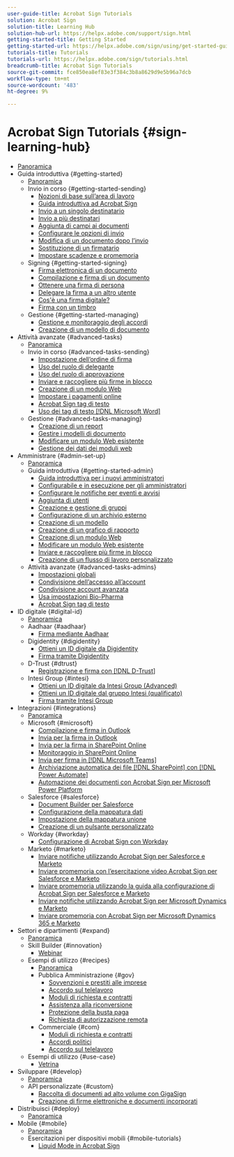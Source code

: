 ```yaml
---
user-guide-title: Acrobat Sign Tutorials
solution: Acrobat Sign
solution-title: Learning Hub
solution-hub-url: https://helpx.adobe.com/support/sign.html
getting-started-title: Getting Started
getting-started-url: https://helpx.adobe.com/sign/using/get-started-guide.html
tutorials-title: Tutorials
tutorials-url: https://helpx.adobe.com/sign/tutorials.html
breadcrumb-title: Acrobat Sign Tutorials
source-git-commit: fce850ea8ef83e3f384c3b8a8629d9e5b96a7dcb
workflow-type: tm+mt
source-wordcount: '483'
ht-degree: 9%

---
```



# Acrobat Sign Tutorials {#sign-learning-hub}

+ [Panoramica](overview.md)
+ Guida introduttiva {#getting-started}
   + [Panoramica](sign-beginner-tutorials/beginner-users-overview.md)
   + Invio in corso {#getting-started-sending}
      + [Nozioni di base sull’area di lavoro](sign-beginner-tutorials/quick-tour.md)
      + [Guida introduttiva ad Acrobat Sign](sign-beginner-tutorials/new-sender.md)
      + [Invio a un singolo destinatario](sign-beginner-tutorials/send-to-single-recipient.md)
      + [Invio a più destinatari](sign-beginner-tutorials/send-to-multiple-recipients.md)
      + [Aggiunta di campi ai documenti](sign-beginner-tutorials/adding-fields.md)
      + [Configurare le opzioni di invio](sign-beginner-tutorials/sending-options.md)
      + [Modifica di un documento dopo l’invio](sign-beginner-tutorials/modify-in-flight.md)
      + [Sostituzione di un firmatario](sign-beginner-tutorials/replace-signer.md)
      + [Impostare scadenze e promemoria](sign-beginner-tutorials/set-deadlines-reminders.md)
   + Signing {#getting-started-signing}
      + [Firma elettronica di un documento](sign-beginner-tutorials/electronically-sign-a-document.md)
      + [Compilazione e firma di un documento](sign-beginner-tutorials/fill-and-sign.md)
      + [Ottenere una firma di persona](sign-beginner-tutorials/sign-in-person.md)
      + [Delegare la firma a un altro utente](sign-beginner-tutorials/delegate-signing.md)
      + [Cos&#39;è una firma digitale?](sign-beginner-tutorials/sign-with-a-digital-signature.md)
      + [Firma con un timbro](sign-beginner-tutorials/sign-with-a-stamp.md)
   + Gestione {#getting-started-managing}
      + [Gestione e monitoraggio degli accordi](sign-beginner-tutorials/manage-and-track.md)
      + [Creazione di un modello di documento](https://experienceleague.adobe.com/docs/document-cloud-learn/sign-learning-hub/admin-set-up/getting-started-admin/create-a-template.html)
+ Attività avanzate {#advanced-tasks}
   + [Panoramica](sign-advanced-users/advanced-users-overview.md)
   + Invio in corso {#advanced-tasks-sending}
      + [Impostazione dell’ordine di firma](sign-advanced-users/setting-up-routing.md)
      + [Uso del ruolo di delegante](sign-advanced-users/delegate-signature.md)
      + [Uso del ruolo di approvazione](sign-advanced-users/add-an-approver.md)
      + [Inviare e raccogliere più firme in blocco](https://experienceleague.adobe.com/docs/document-cloud-learn/sign-learning-hub/admin-set-up/getting-started-admin/megasign.html)
      + [Creazione di un modulo Web](https://experienceleague.adobe.com/docs/document-cloud-learn/sign-learning-hub/admin-set-up/getting-started-admin/webform.html)
      + [Impostare i pagamenti online](sign-advanced-users/set-up-online-payments.md)
      + [Acrobat Sign tag di testo](https://experienceleague.adobe.com/docs/document-cloud-learn/sign-learning-hub/admin-set-up/advanced-tasks-admins/adobe-sign-text-tagging.html)
      + [Uso dei tag di testo [!DNL Microsoft Word]](sign-advanced-users/text-tagging-word.md)
   + Gestione {#advanced-tasks-managing}
      + [Creazione di un report](sign-advanced-users/creating-a-report.md)
      + [Gestire i modelli di documento](sign-advanced-users/edit-a-template.md)
      + [Modificare un modulo Web esistente](sign-advanced-users/modify-webform.md)
      + [Gestione dei dati dei moduli web](sign-advanced-users/manage-webform-data.md)
+ Amministrare {#admin-set-up}
   + [Panoramica](admin/intro-admin-overview.md)
   + Guida introduttiva {#getting-started-admin}
      + [Guida introduttiva per i nuovi amministratori](admin/get-started-admin.md)
      + [Configurabile e in esecuzione per gli amministratori](admin/up-and-running-admin.md)
      + [Configurare le notifiche per eventi e avvisi](admin/set-up-shared-events-and-alert.md)
      + [Aggiunta di utenti](admin/add-users-to-your-account.md)
      + [Creazione e gestione di gruppi](admin/create-and-manage-groups.md)
      + [Configurazione di un archivio esterno](admin/set-up-your-external-archive.md)
      + [Creazione di un modello](sign-advanced-users/create-a-template.md)
      + [Creazione di un grafico di rapporto](admin/create-a-report.md)
      + [Creazione di un modulo Web](sign-advanced-users/webform.md)
      + [Modificare un modulo Web esistente](https://experienceleague.adobe.com/docs/document-cloud-learn/sign-learning-hub/advanced-tasks/advanced-tasks-managing/modify-webform.html)
      + [Inviare e raccogliere più firme in blocco](sign-advanced-users/megasign.md)
      + [Creazione di un flusso di lavoro personalizzato](admin/building-a-custom-workflow.md)
   + Attività avanzate {#advanced-tasks-admins}
      + [Impostazioni globali](admin/learn-about-global-settings.md)
      + [Condivisione dell’accesso all’account](admin/share-account-access.md)
      + [Condivisione account avanzata](admin/advanced-account-sharing.md)
      + [Usa impostazioni Bio-Pharma](admin/use-bio-pharma-settings.md)
      + [Acrobat Sign tag di testo](sign-advanced-users/adobe-sign-text-tagging.md)
+ ID digitale {#digital-id}
   + [Panoramica](digitalid/digitalid-overview.md)
   + Aadhaar {#aadhaar}
      + [Firma mediante Aadhaar](digitalid/aadhaar-sign.md)
   + Digidentity {#digidentity}
      + [Ottieni un ID digitale da Digidentity](digitalid/digidentity-reg.md)
      + [Firma tramite Digidentity](digitalid/digidentity-sign.md)
   + D-Trust {#dtrust}
      + [Registrazione e firma con [!DNL D-Trust]](digitalid/d-trust.md)
   + Intesi Group {#intesi}
      + [Ottieni un ID digitale da Intesi Group (Advanced)](digitalid/intesi-advanced.md)
      + [Ottieni un ID digitale dal gruppo Intesi (qualificato)](digitalid/intesi-qualified.md)
      + [Firma tramite Intesi Group](digitalid/intesi-sign.md)
+ Integrazioni {#integrations}
   + [Panoramica](integrations/integrations-overview.md)
   + Microsoft {#microsoft}
      + [Compilazione e firma in Outlook](integrations/fill-and-sign-doc-microsoft-outlook.md)
      + [Invia per la firma in Outlook](integrations/send-for-signature-with-outlook.md)
      + [Invia per la firma in SharePoint Online](integrations/send-for-signature-with-sharepoint-online.md)
      + [Monitoraggio in SharePoint Online](integrations/track-an-agreement-with-sharepoint-online.md)
      + [Invia per firma in [!DNL Microsoft Teams]](integrations/adobe-sign-teams-mortgage.md)
      + [Archiviazione automatica dei file [!DNL SharePoint] con [!DNL Power Automate]](integrations/auto-archive-sharepoint-power-automate.md)
      + [Automazione dei documenti con Acrobat Sign per Microsoft Power Platform](integrations/documentautomation.md)
   + Salesforce {#salesforce}
      + [Document Builder per Salesforce](integrations/create-an-agreement-template.md)
      + [Configurazione della mappatura dati](integrations/set-up-data-mapping.md)
      + [Impostazione della mappatura unione](integrations/set-up-merging-map.md)
      + [Creazione di un pulsante personalizzato](integrations/create-a-custom-button.md)
   + Workday {#workday}
      + [Configurazione di Acrobat Sign con Workday](integrations/workday.md)
   + Marketo {#marketo}
      + [Inviare notifiche utilizzando Acrobat Sign per Salesforce e Marketo](integrations/marketo-salesforce-sms.md)
      + [Inviare promemoria con l’esercitazione video Acrobat Sign per Salesforce e Marketo](integrations/marketo-salesforce-reminder-video.md)
      + [Inviare promemoria utilizzando la guida alla configurazione di Acrobat Sign per Salesforce e Marketo](integrations/marketo-salesforce-reminder.md)
      + [Inviare notifiche utilizzando Acrobat Sign per Microsoft Dynamics e Marketo](integrations/marketo-dynamics-sms.md)
      + [Inviare promemoria con Acrobat Sign per Microsoft Dynamics 365 e Marketo](integrations/marketo-dynamics-reminder.md)
+ Settori e dipartimenti {#expand}
   + [Panoramica](sign-usecase/expand-inspire-overview.md)
   + Skill Builder {#innovation}
      + [Webinar](sign-usecase/innovation-series.md)
   + Esempi di utilizzo {#recipes}
      + [Panoramica](sign-usecase/recipes.md)
      + Pubblica Amministrazione {#gov}
         + [Sovvenzioni e prestiti alle imprese](sign-usecase/usecasegovgrants.md)
         + [Accordo sul telelavoro](sign-usecase/usecasegovtelework.md)
         + [Moduli di richiesta e contratti](sign-usecase/usecasegovcontracts.md)
         + [Assistenza alla riconversione](sign-usecase/usecasegovreemployment.md)
         + [Protezione della busta paga](sign-usecase/usecasegovpaycheck.md)
         + [Richiesta di autorizzazione remota](sign-usecase/usecasegovremote.md)
      + Commerciale {#com}
         + [Moduli di richiesta e contratti](sign-usecase/usecasecomcontracts.md)
         + [Accordi politici](sign-usecase/usecasecompolicy.md)
         + [Accordo sul telelavoro](sign-usecase/usecasecomtelework.md)
   + Esempi di utilizzo {#use-case}
      + [Vetrina](sign-usecase/use-case-showcase.md)
+ Sviluppare {#develop}
   + [Panoramica](develop/develop-overview.md)
   + API personalizzate {#custom}
      + [Raccolta di documenti ad alto volume con GigaSign](develop/gigasign.md)
      + [Creazione di firme elettroniche e documenti incorporati](develop/embeddedesignature.md)
+ Distribuisci {#deploy}
   + [Panoramica](deploy-overview.md)
+ Mobile {#mobile}
   + [Panoramica](mobile/mobile-overview.md)
   + Esercitazioni per dispositivi mobili {#mobile-tutorials}
      + [Liquid Mode in Acrobat Sign](mobile/liquidmode.md)

